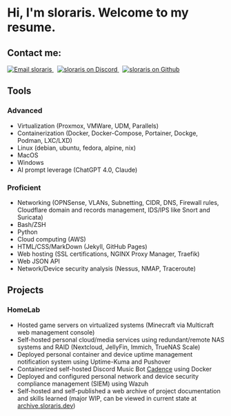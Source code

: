 # Hi, I'm sloraris. Welcome to my resume.

## Contact me:
<p align="left">
    <a href="sloraris@sloraris.dev">
        <img src="https://img.shields.io/badge/Email-black?style=flat&logo=gmail&logoColor=white&labelColor=black&color=white" alt="Email sloraris">
    </a>&nbsp;
   <a href="discordapp.com/users/858914004935639081">
        <img src="https://img.shields.io/badge/Discord-black?style=flat&logo=discord&logoColor=white&labelColor=black&color=white" alt="sloraris on Discord">
    </a>&nbsp;
    <a href="https://hub.docker.com/r/mariusbegby/cadence">
        <img src="https://img.shields.io/badge/Github-black?style=flat&logo=github&logoColor=white&labelColor=black&color=white" alt="sloraris on Github">
    </a>
</p>

## Tools
### Advanced
- Virtualization (Proxmox, VMWare, UDM, Parallels)
- Containerization (Docker, Docker-Compose, Portainer, Dockge, Podman, LXC/LXD)
- Linux (debian, ubuntu, fedora, alpine, nix)
- MacOS
- Windows
- AI prompt leverage (ChatGPT 4.0, Claude)

### Proficient
- Networking (OPNSense, VLANs, Subnetting, CIDR, DNS, Firewall rules, Cloudflare domain and records management, IDS/IPS like Snort and Suricata)
- Bash/ZSH
- Python
- Cloud computing (AWS)
- HTML/CSS/MarkDown (Jekyll, GitHub Pages)
- Web hosting (SSL certifications, NGINX Proxy Manager, Traefik)
- Web JSON API
- Network/Device security analysis (Nessus, NMAP, Traceroute)

## Projects
### HomeLab
- Hosted game servers on virtualized systems (Minecraft via Multicraft web management console)
- Self-hosted personal cloud/media services using redundant/remote NAS systems and RAID (Nextcloud, JellyFin, Immich, TrueNAS Scale)
- Deployed personal container and device uptime management notification system using Uptime-Kuma and Pushover
- Containerized self-hosted Discord Music Bot [Cadence](https://github.com/mariusbegby/cadence-discord-bot) using Docker
- Deployed and configured personal network and device security compliance management (SIEM) using Wazuh
- Self-hosted and self-published a web archive of project documentation and skills learned (major WIP, can be viewed in current state at [archive.sloraris.dev](https://archive.sloraris.dev))
